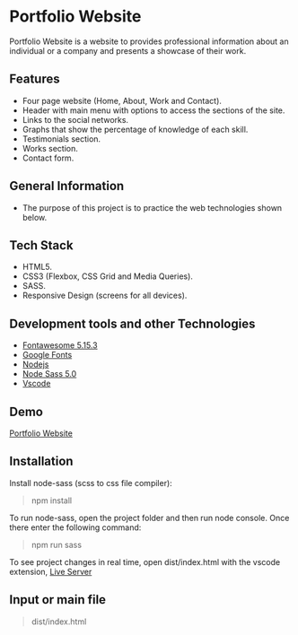 # Portfolio Website

Portfolio Website is a website to provides professional information about an individual or a company and presents a showcase of their work.

## Features

- Four page website (Home, About, Work and Contact).
- Header with main menu with options to access the sections of the site.
- Links to the social networks.
- Graphs that show the percentage of knowledge of each skill.
- Testimonials section.
- Works section.
- Contact form.

## General Information

- The purpose of this project is to practice the web technologies shown below.

## Tech Stack

- HTML5.
- CSS3 (Flexbox, CSS Grid and Media Queries).
- SASS.
- Responsive Design (screens for all devices).

## Development tools and other Technologies

- [Fontawesome 5.15.3](https://fontawesome.com/v5/search)
- [Google Fonts](https://fonts.google.com/)
- [Nodejs](https://nodejs.org/es/)
- [Node Sass 5.0](https://www.npmjs.com/package/node-sass)
- [Vscode](https://code.visualstudio.com/)

## Demo

[Portfolio Website](https://google.com)

## Installation

Install node-sass (scss to css file compiler):

> npm install

To run node-sass, open the project folder and then run node console. Once there enter the following command:

> npm run sass

To see project changes in real time, open dist/index.html with the vscode extension, [Live Server](https://github.com/ritwickdey/vscode-live-server-plus-plus)

## Input or main file

> dist/index.html
